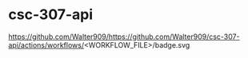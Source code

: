 # csc-307-api

https://github.com/Walter909/https://github.com/Walter909/csc-307-api/actions/workflows/<WORKFLOW_FILE>/badge.svg
